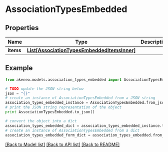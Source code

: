 # AssociationTypesEmbedded


## Properties
Name | Type | Description | Notes
------------ | ------------- | ------------- | -------------
**items** | [**List[AssociationTypesEmbeddedItemsInner]**](AssociationTypesEmbeddedItemsInner.md) |  | [optional] 

## Example

```python
from akeneo.models.association_types_embedded import AssociationTypesEmbedded

# TODO update the JSON string below
json = "{}"
# create an instance of AssociationTypesEmbedded from a JSON string
association_types_embedded_instance = AssociationTypesEmbedded.from_json(json)
# print the JSON string representation of the object
print AssociationTypesEmbedded.to_json()

# convert the object into a dict
association_types_embedded_dict = association_types_embedded_instance.to_dict()
# create an instance of AssociationTypesEmbedded from a dict
association_types_embedded_form_dict = association_types_embedded.from_dict(association_types_embedded_dict)
```
[[Back to Model list]](../README.md#documentation-for-models) [[Back to API list]](../README.md#documentation-for-api-endpoints) [[Back to README]](../README.md)


